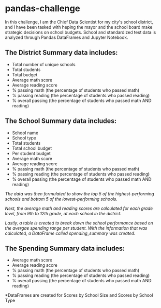 # pandas-challenge

In this challenge, I am the Chief Data Scientist for my city's school district, and I have been tasked with heping the mayor and the school board make strategic decisions on school budgets. School and standardized test data is analyzed through Pandas DataFrames and Jupyter Notebook. 

## The District Summary data includes:
  - Total number of unique schools 
  - Total students
  - Total budget
  - Average math score
  - Average reading score
  - % passing math (the percentage of students who passed math)
  - % passing reading (the percentage of students who passed reading)
  - % overall passing (the percentage of students who passed math AND reading)

## The School Summary data includes:
  - School name
  - School type
  - Total students
  - Total school budget
  - Per student budget
  - Average math score
  - Average reading score
  - % passing math (the percentage of students who passed math)
  - % passing reading (the percentage of students who passed reading)
  - % overall passing (the percentage of students who passed math AND reading)

*The data was then formulated to show the top 5 of the highest-performing schools and bottom 5 of the lowest-performing schools.*

*Next, the average math and reading scores are calculated for each grade level, from 9th to 12th grade, at each school in the district.*

*Lastly, a table is created to break down the school performance based on the avergae spending range per student. With the information that was calculated, a DataFrame called spending_summary was created.*

## The Spending Summary data includes:
  - Average math score
  - Average reading score
  - % passing math (the percentage of students who passed math)
  - % passing reading (the percentage of students who passed reading)
  - % overall passing (the percentage of students who passed math AND reading)

*DataFrames are created for Scores by School Size and Scores by School Type


